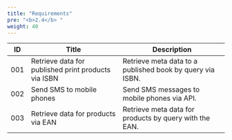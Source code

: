 ```yaml
---
title: "Requirements"
pre: "<b>2.4</b> "
weight: 40
---
```


| ID  | Title | Description |
|-----|-------|-------------|
| 001 | Retrieve data for published print products via ISBN | Retrieve meta data to a published book by query via ISBN. |
| 002 | Send SMS to mobile phones | Send SMS messages to mobile phones via API. |
| 003 | Retrieve data for products via EAN | Retrieve meta data for products by query with the EAN. |

